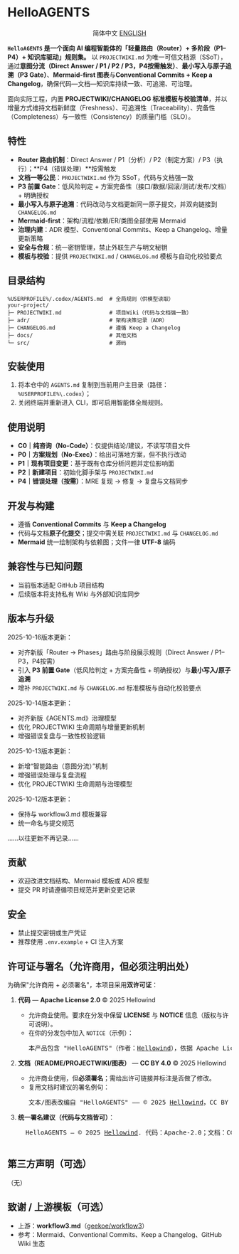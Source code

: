 <!-- README.md -->
# HelloAGENTS

<p align="center">简体中文    <a href="./README_EN.md">ENGLISH</a></p>

**`HelloAGENTS` 是一个面向 AI 编程智能体的「轻量路由（Router）+ 多阶段（P1–P4）+ 知识库驱动」规则集。**
以 `PROJECTWIKI.md` 为唯一可信文档源（SSoT），通过**意图分流（Direct Answer / P1 / P2 / P3，P4按需触发）**、**最小写入与原子追溯（P3 Gate）**、**Mermaid-first 图表**与**Conventional Commits + Keep a Changelog**，确保代码—文档—知识库持续一致、可追溯、可治理。

面向实际工程，内置 **PROJECTWIKI/CHANGELOG 标准模板与校验清单**，并以增量方式维持文档新鲜度（Freshness）、可追溯性（Traceability）、完备性（Completeness）与一致性（Consistency）的质量门槛（SLO）。

## 特性
- **Router 路由机制**：Direct Answer / P1（分析）/ P2（制定方案）/ P3（执行）；**P4（错误处理）**按需触发
- **文档一等公民**：`PROJECTWIKI.md` 作为 SSoT，代码与文档强一致
- **P3 前置 Gate**：低风险判定 + 方案完备性（接口/数据/回滚/测试/发布/文档）+ 明确授权
- **最小写入与原子追溯**：代码改动与文档更新同一原子提交，并双向链接到 `CHANGELOG.md`
- **Mermaid-first**：架构/流程/依赖/ER/类图全部使用 Mermaid
- **治理内建**：ADR 模型、Conventional Commits、Keep a Changelog、增量更新策略
- **安全与合规**：统一密钥管理，禁止外联生产与明文秘钥
- **模板与校验**：提供 `PROJECTWIKI.md` / `CHANGELOG.md` 模板与自动化校验要点

## 目录结构
```
%USERPROFILE%/.codex/AGENTS.md  # 全局规则（供模型读取）
your-project/
├─ PROJECTWIKI.md               # 项目Wiki（代码与文档强一致）
├─ adr/                         # 架构决策记录（ADR）
├─ CHANGELOG.md                 # 遵循 Keep a Changelog
├─ docs/                        # 其他文档
└─ src/                         # 源码
```

## 安装使用
1. 将本仓中的 `AGENTS.md` 复制到当前用户主目录（路径：`%USERPROFILE%\.codex`）；
2. 关闭终端并重新进入 CLI，即可启用智能体全局规则。

## 使用说明
- **C0｜纯咨询（No-Code）**：仅提供结论/建议，不读写项目文件
- **P0｜方案规划（No-Exec）**：给出可落地方案，但不执行改动
- **P1｜现有项目变更**：基于既有仓库分析问题并定位影响面
- **P2｜新建项目**：初始化脚手架与 `PROJECTWIKI.md`
- **P4｜错误处理（按需）**：MRE 复现 → 修复 → 复盘与文档同步

## 开发与构建
- 遵循 **Conventional Commits** 与 **Keep a Changelog**
- 代码与文档**原子化提交**；提交中需关联 `PROJECTWIKI.md` 与 `CHANGELOG.md`
- **Mermaid** 统一绘制架构与依赖图；文件一律 **UTF-8** 编码

## 兼容性与已知问题
- 当前版本适配 GitHub 项目结构
- 后续版本将支持私有 Wiki 与外部知识库同步

## 版本与升级
2025-10-16版本更新：
* 对齐新版「Router → Phases」路由与阶段展示规则（Direct Answer / P1–P3，P4按需）
* 引入 **P3 前置 Gate**（低风险判定 + 方案完备性 + 明确授权）与**最小写入/原子追溯**
* 增补 `PROJECTWIKI.md` 与 `CHANGELOG.md` 标准模板与自动化校验要点

2025-10-14版本更新：
* 对齐新版《AGENTS.md》治理模型
* 优化 PROJECTWIKI 生命周期与增量更新机制
* 增强错误复盘与一致性校验逻辑

2025-10-13版本更新：
* 新增“智能路由（意图分流）”机制
* 增强错误处理与复盘流程
* 优化 PROJECTWIKI 生命周期与治理模型

2025-10-12版本更新：
* 保持与 workflow3.md 模板兼容
* 统一命名与提交规范

……以往更新不再记录……

## 贡献
- 欢迎改进文档结构、Mermaid 模板或 ADR 模型
- 提交 PR 时请遵循项目规范并更新变更记录

## 安全
- 禁止提交密钥或生产凭证
- 推荐使用 `.env.example` + CI 注入方案

## 许可证与署名（**允许商用，但必须注明出处**）

为确保"允许商用 + 必须署名"，本项目采用**双许可证**：

1. **代码** — **Apache License 2.0** © 2025 Hellowind
   - 允许商业使用。要求在分发中保留 **LICENSE** 与 **NOTICE** 信息（版权与许可说明）。
   - 在你的分发包中加入 `NOTICE`（示例）：
     <pre>
     本产品包含 "HelloAGENTS"（作者：<a href="https://github.com/hellowind777/helloagents">Hellowind</a>），依据 Apache License 2.0 授权。
     </pre>

2. **文档（README/PROJECTWIKI/图表）** — **CC BY 4.0** © 2025 Hellowind
   - 允许商业使用，但**必须署名**；需给出许可链接并标注是否做了修改。
   - 复用文档时建议的署名例句：
     <pre>
     文本/图表改编自 "HelloAGENTS" —— © 2025 <a href="https://github.com/hellowind777/helloagents">Hellowind</a>，CC BY 4.0。
     </pre>

3. **统一署名建议（代码与文档皆可）**：
     <pre>
     HelloAGENTS — © 2025 <a href="https://github.com/hellowind777/helloagents">Hellowind</a>. 代码：Apache-2.0；文档：CC BY 4.0。
     </pre>

## 第三方声明（可选）

（无）

## 致谢 / 上游模板（可选）
- 上游：**workflow3.md**（[geekoe/workflow3](https://github.com/geekoe/workflow3)）
- 参考：Mermaid、Conventional Commits、Keep a Changelog、GitHub Wiki 生态
